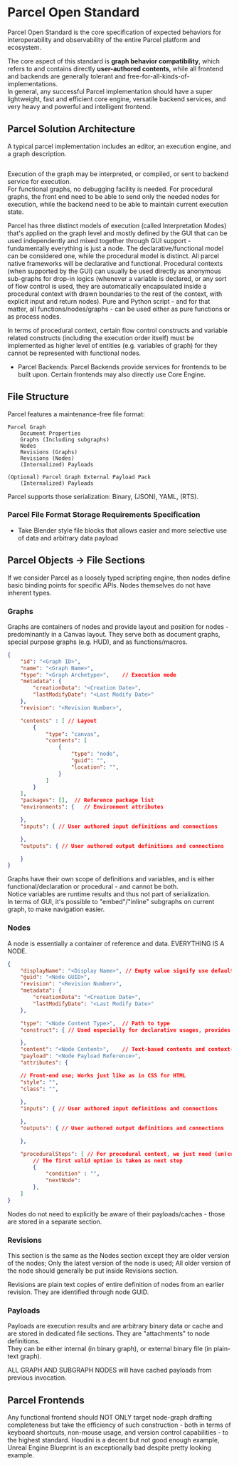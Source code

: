 # Parcel Open Standard

Parcel Open Standard is the core specification of expected behaviors for interoperability and observability of the entire Parcel platform and ecosystem.

The core aspect of this standard is **graph behavior compatibility**, which refers to and contains directly **user-authored contents**, while all frontend and backends are generally tolerant and free-for-all-kinds-of-implementations.  
In general, any successful Parcel implementation should have a super lightweight, fast and efficient core engine, versatile backend services, and very heavy and powerful and intelligent frontend.

## Parcel Solution Architecture

A typical parcel implementation includes an editor, an execution engine, and a graph description.

```mermaid
```

Execution of the graph may be interpreted, or compiled, or sent to backend service for execution.  
For functional graphs, no debugging facility is needed.
For procedural graphs, the front end need to be able to send only the needed nodes for execution, while the backend need to be able to maintain current execution state.

Parcel has three distinct models of execution (called Interpretation Modes) that's applied on the graph level and mostly defined by the GUI that can be used independently and mixed together through GUI support - fundamentally everything is just a node. The declarative/functional model can be considered one, while the procedural model is distinct.
All parcel native frameworks will be declarative and functional. Procedural contexts (when supported by the GUI) can usually be used directly as anonymous sub-graphs for drop-in logics (whenever a variable is declared, or any sort of flow control is used, they are automatically encapsulated inside a procedural context with drawn boundaries to the rest of the context, with explicit input and return nodes).
Pure and Python script - and for that matter, all functions/nodes/graphs - can be used either as pure functions or as process nodes.

In terms of procedural context, certain flow control constructs and variable related constructs (including the execution order itself) must be implemented as higher level of entities (e.g. variables of graph) for they cannot be represented with functional nodes.

* Parcel Backends: Parcel Backends provide services for frontends to be built upon. Certain frontends may also directly use Core Engine.

## File Structure

Parcel features a maintenance-free file format:

```
Parcel Graph
    Document Properties
    Graphs (Including subgraphs)
    Nodes
    Revisions (Graphs)
    Revisions (Nodes)
    (Internalized) Payloads

(Optional) Parcel Graph External Payload Pack
    (Internalized) Payloads
```
Parcel supports those serialization: Binary, (JSON), YAML, (RTS).

### Parcel File Format Storage Requirements Specification

* Take Blender style file blocks that allows easier and more selective use of data and arbitrary data payload

## Parcel Objects -> File Sections

If we consider Parcel as a loosely typed scripting engine, then nodes define basic binding points for specific APIs. Nodes themselves do not have inherent types.

### Graphs

Graphs are containers of nodes and provide layout and position for nodes - predominantly in a Canvas layout. They serve both as document graphs, special purpose graphs (e.g. HUD), and as functions/macros.

```json
{
    "id": "<Graph ID>",
    "name": "<Graph Name>",
    "type": "<Graph Archetype>",    // Execution mode
    "metadata": {
        "creationData": "<Creation Date>",
        "lastModifyDate": "<Last Modify Date>"
    },
    "revision": "<Revision Number>",

    "contents" : [ // Layout
        { 
            "type": "canvas",
            "contents": [
                {
                    "type": "node",
                    "guid": "",
                    "location": "",
                }
            ]
        }
    ],
    "packages": [],  // Reference package list
    "environments": {   // Environment attributes

    },
    "inputs": { // User authored input definitions and connections

    },
    "outputs": { // User authored output definitions and connections

    }
}
```

Graphs have their own scope of definitions and variables, and is either functional/declaration or procedural - and cannot be both.  
Notice variables are runtime results and thus not part of serialization.  
In terms of GUI, it's possible to "embed"/"inline" subgraphs on current graph, to make navigation easier.

### Nodes

A node is essentially a container of reference and data. EVERYTHING IS A NODE.

```json
{
    "displayName": "<Display Name>", // Empty value signify use default, which usually just shows the node type
    "guid": "<Node GUID>",
    "revision": "<Revision Number>",
    "metadata": {
        "creationData": "<Creation Date>",
        "lastModifyDate": "<Last Modify Date>"
    },

    "type": "<Node Content Type>",  // Path to type
    "construct": { // Used especially for declarative usages, provides explicitly typed and named construction parameters

    },
    "content": "<Node Content>",    // Text-based contents and context-free definitions, notice this is NOT payloads
    "payload": "<Node Payload Reference>",
    "attributes": {

    // Front-end use; Works just like as in CSS for HTML
    "style": "",
    "class": "",
        
    },
    "inputs": { // User authored input definitions and connections

    },
    "outputs": { // User authored output definitions and connections

    },

    "proceduralSteps": [ // For procedural context, we just need (un)conditional jump, and variable read/write
        // The first valid option is taken as next step
        { 
            "condition" : "",
            "nextNode": 
        },
    ]
}
```

Nodes do not need to explicitly be aware of their payloads/caches - those are stored in a separate section.

### Revisions

This section is the same as the Nodes section except they are older version of the nodes; Only the latest version of the node is used; All older version of the node should generally be put inside Revisions section.

Revisions are plain text copies of entire definition of nodes from an earlier revision. They are identified through node GUID.

### Payloads

Payloads are execution results and are arbitrary binary data or cache and are stored in dedicated file sections. They are "attachments" to node definitions.  
They can be either internal (in binary graph), or external binary file (in plain-text graph).  

ALL GRAPH AND SUBGRAPH NODES will have cached payloads from previous invocation.

## Parcel Frontends

Any functional frontend should NOT ONLY target node-graph drafting completeness but take the efficiency of such construction - both in terms of keyboard shortcuts, non-mouse usage, and version control capabilities - to the highest standard. Houdini is a decent but not good enough example, Unreal Engine Blueprint is an exceptionally bad despite pretty looking example.